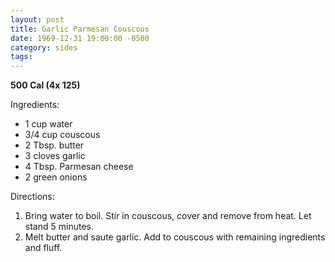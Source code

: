 ```yaml
---
layout: post
title: Garlic Parmesan Couscous
date: 1969-12-31 19:00:00 -0500
category: sides
tags: 
---
```

<b>500 Cal (4x 125)</b>
<p>Ingredients:</p><ul>
<li>1 cup	water</li>
<li>3/4 cup	couscous</li>
<li>2 Tbsp.	butter</li>
<li>3 cloves	garlic</li>
<li>4 Tbsp.	Parmesan cheese</li>
<li>2	green onions</li>
</ul>
<p>Directions:</p>
<ol>
<li>Bring water to boil.  Stir in couscous, cover and remove from heat.  Let stand 5 minutes.</li>
<li>Melt butter and saute garlic.  Add to couscous with remaining ingredients and fluff.</li>
</ol>
